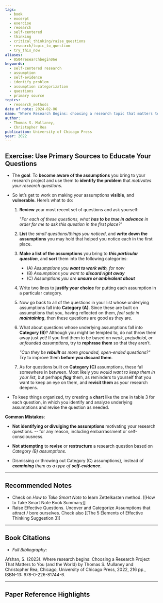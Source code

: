 ```yaml
---
tags:
  - book
  - excerpt
  - exercise
  - research
  - self-centered
  - thinking
  - critical_thinking/raise_questions
  - research/topic_to_question
  - try_this_now
aliases:
  - 0504researchbegin06e
keywords:
  - self-centered research
  - assumption
  - self-evidence
  - identify problem
  - assumption categorization
  - questions
  - primary source
topics:
  - research_methods
date of note: 2024-02-06
name: "Where Research Begins: choosing a research topic that matters to you (and the world)"
author:
  - Thomas S. Mullaney,
  - Christopher Rea
publication: University of Chicago Press
year: 2022
---
```


## Exercise: Use Primary Sources to Educate Your Questions

- The **goal**: To **become aware of the assumptions** you bring to your research project and use them to **identify the problem** that *motivates your research questions*.

- So let’s get to work on making your assumptions **visible**, and **vulnerable.** Here’s what to do:

	1. **Review** your most recent set of questions and ask yourself: 
	   
	   "*For each of these questions, what **has to be true in advance** in order for me to ask this question in the first place?*"
	   
	2. **List** the *small questions/things you noticed*, and **write down the assumptions** you may hold that helped you notice each in the first place.
	   
	3. **Make a list of the assumptions** you bring to ***this particular question***, and **sort** them into the following categories:
		- (A) *Assumptions you **want to work with**, for now*
		- (B) *Assumptions you want to **discard right away***
		- (C) *Assumptions you are **unsure or ambivalent about***
		  
	4. Write two lines to **justify your choice** for putting each assumption in a particular category.
	   
	5. Now go back to all of the questions in your list whose underlying assumptions fall into **Category (A)**. Since these are built on assumptions that you, having reflected on them, *feel safe in **maintaining***, then these questions are good as they are.
	   
	6. What about questions whose underlying assumptions fall into **Category (B)**? Although you might be tempted to, do not throw them away just yet! If you find them to be based on *weak, prejudicial, or unfounded assumptions*, try to **rephrase them** so that they aren’t. 
	   
	   *"Can they be **rebuilt** as more grounded, open-ended questions?"* Try to improve them **before you discard them**.
	   
	7. As for questions built on **Category (C)** assumptions, these fall somewhere in between. Most likely you *would want to keep them in your list*, but perhaps ***flag*** them, as reminders to yourself that you want to keep an eye on them, and **revisit them** as your research deepens.
	
- To keep things organized, try creating a **chart** like the one in table 3 for each question, in which you identify and analyze underlying assumptions and revise the question as needed.


**Common Mistakes**:

- **Not identifying or divulging the assumptions** motivating your research questions. -- for any reason, including embarrassment or self-consciousness. 
  
- **Not attempting** to **revise** or **restructure** a research question based on *Category (B) assumptions*.
  
- Dismissing or throwing out Category (C) assumptions}, instead of ***examining** them as a type of **self-evidence***.
 



----
## Recommended Notes

- Check on *How to Take Smart Note* to learn Zettelkasten method. [[How to Take Smart Note Book Summary]]
- Raise Effective Questions.  Uncover and Categorize Assumptions that attract / bore ourselves. Check also [[The 5 Elements of Effective Thinking Suggestion 3]]


----------
## Book Citations

- *Full Bibliography*:

Afshan, S. (2023). Where research begins: Choosing a Research Project That Matters to You (and the World) by Thomas S. Mullaney and Christopher Rea, Chicago, University of Chicago Press, 2022, 216 pp., ISBN-13: 978-0-226-81744-6.

-----------
##  Paper Reference Highlights
